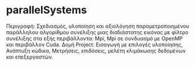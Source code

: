 # parallelSystems
Περιγραφή: Σχεδιασμός, υλοποίηση και αξιολόγηση παραμετροποιημένου παράλληλου αλγορίθμου συνέλιξης μιας δισδιάστατης εικόνας με φίλτρο συνέλιξης στα εξής περιβάλλοντα: Mpi, Mpi σε συνδυασμό με OpenMP και περιβάλλον Cuda. 
Δομή Project: Εισαγωγή με επιλογές υλοποίησης, Ανάπτυξη κώδικα, Μετρήσεις, επιδόσεις, μελέτη κλιμάκωσης δεδομένων και επεξεργαστών.
